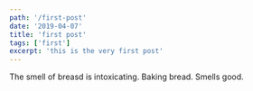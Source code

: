 ```yaml
---
path: '/first-post'
date: '2019-04-07'
title: 'first post'
tags: ['first']
excerpt: 'this is the very first post'
---
```


The smell of breasd is intoxicating. Baking bread. Smells good.
